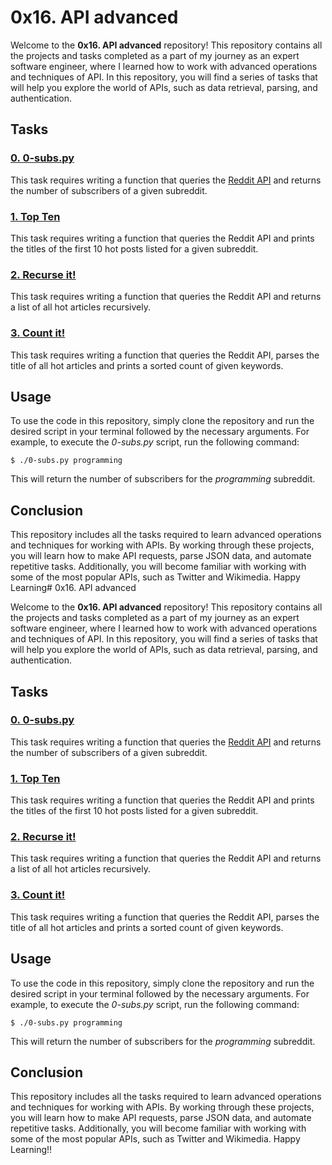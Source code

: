# 0x16. API advanced

Welcome to the **0x16. API advanced** repository! This repository contains all the projects and tasks completed as a part of my journey as an expert software engineer, where I learned how to work with advanced operations and techniques of API. In this repository, you will find a series of tasks that will help you explore the world of APIs, such as data retrieval, parsing, and authentication.

## Tasks

### [0. 0-subs.py](./0-subs.py)
This task requires writing a function that queries the [Reddit API](https://www.reddit.com/dev/api/) and returns the number of subscribers of a given subreddit. 

### [1. Top Ten](./1-top_ten.py)
This task requires writing a function that queries the Reddit API and prints the titles of the first 10 hot posts listed for a given subreddit.

### [2. Recurse it!](./2-recurse.py)
This task requires writing a function that queries the Reddit API and returns a list of all hot articles recursively.

### [3. Count it!](./100-count.py)
This task requires writing a function that queries the Reddit API, parses the title of all hot articles and prints a sorted count of given keywords.

## Usage
To use the code in this repository, simply clone the repository and run the desired script in your terminal followed by the necessary arguments. For example, to execute the *0-subs.py* script, run the following command:
```
$ ./0-subs.py programming
```
This will return the number of subscribers for the *programming* subreddit.

## Conclusion

This repository includes all the tasks required to learn advanced operations and techniques for working with APIs. By working through these projects, you will learn how to make API requests, parse JSON data, and automate repetitive tasks. Additionally, you will become familiar with working with some of the most popular APIs, such as Twitter and Wikimedia. Happy Learning# 0x16. API advanced

Welcome to the **0x16. API advanced** repository! This repository contains all the projects and tasks completed as a part of my journey as an expert software engineer, where I learned how to work with advanced operations and techniques of API. In this repository, you will find a series of tasks that will help you explore the world of APIs, such as data retrieval, parsing, and authentication.

## Tasks

### [0. 0-subs.py](./0-subs.py)
This task requires writing a function that queries the [Reddit API](https://www.reddit.com/dev/api/) and returns the number of subscribers of a given subreddit. 

### [1. Top Ten](./1-top_ten.py)
This task requires writing a function that queries the Reddit API and prints the titles of the first 10 hot posts listed for a given subreddit.

### [2. Recurse it!](./2-recurse.py)
This task requires writing a function that queries the Reddit API and returns a list of all hot articles recursively.

### [3. Count it!](./100-count.py)
This task requires writing a function that queries the Reddit API, parses the title of all hot articles and prints a sorted count of given keywords.

## Usage
To use the code in this repository, simply clone the repository and run the desired script in your terminal followed by the necessary arguments. For example, to execute the *0-subs.py* script, run the following command:
```
$ ./0-subs.py programming
```
This will return the number of subscribers for the *programming* subreddit.

## Conclusion

This repository includes all the tasks required to learn advanced operations and techniques for working with APIs. By working through these projects, you will learn how to make API requests, parse JSON data, and automate repetitive tasks. Additionally, you will become familiar with working with some of the most popular APIs, such as Twitter and Wikimedia. Happy Learning!!
